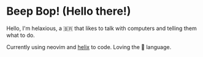 # Beep Bop! (Hello there!)

Hello, I'm helaxious, a 🇧🇷 that likes to talk with computers and telling them what to do.

Currently using neovim and [helix](https://github.com/helix-editor/helix) to code. Loving the :crab: language.
